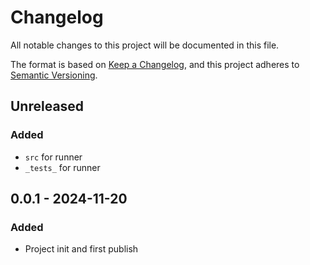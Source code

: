 # Changelog

All notable changes to this project will be documented in this file.

The format is based on [Keep a Changelog](https://keepachangelog.com/en/1.0.0/),
and this project adheres to [Semantic Versioning](https://semver.org/spec/v2.0.0.html).

## Unreleased

### Added
- `src` for runner
- `_tests_` for runner

## 0.0.1 - 2024-11-20
### Added
- Project init and first publish
